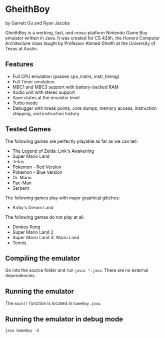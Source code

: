 # GheithBoy
by Garrett Gu and Ryan Jacobs

GheithBoy is a working, fast, and cross-platform Nintendo Game Boy emulator written in Java. It was created for CS 429h, the Honors Computer Architecture class taught by Professor Ahmed Gheith at the University of Texas at Austin.

## Features
- Full CPU emulation (passes cpu_instrs, instr_timing)
- Full Timer emulation
- MBC1 and MBC3 support with battery-backed RAM
- Audio unit with stereo support
- Save states at the emulator level
- Turbo mode
- Debugger with break points, core dumps, memory access, instruction stepping, and instruction history

## Tested Games
The following games are perfectly playable as far as we can tell:
- The Legend of Zelda: Link's Awakening
- Super Mario Land
- Tetris
- Pokemon - Red Version
- Pokemon - Blue Version
- Dr. Mario
- Pac-Man
- Serpent

The following games play with major graphical glitches:
- Kirby's Dream Land

The following games do not play at all:
- Donkey Kong
- Super Mario Land 2
- Super Mario Land 3: Wario Land
- Tennis

## Compiling the emulator
Go into the source folder and run ```javac *.java```. There are no external dependencies.

## Running the emulator
The ```main()``` function is located in ```GameBoy.java```.

## Running the emulator in debug mode
```java GameBoy -d```